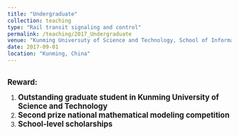 ```yaml
---
title: "Undergraduate"
collection: teaching
type: "Rail transit signaling and control"
permalink: /teaching/2017_Undergraduate
venue: "Kunming Universuty of Science and Technology, School of Information Engineering and Automatization "
date: 2017-09-01
location: "Kunming, China"
---
```

\
**<strong><big>Reward:</big></strong>**
1. <strong><big>Outstanding graduate student in Kunming University of Science and Technology</big></strong>
2. <strong><big>Second prize national mathematical modeling competition</big></strong>
3. <strong><big>School-level scholarships</big></strong>
